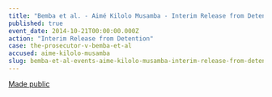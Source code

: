 ```yaml
---
title: "Bemba et al. - Aimé Kilolo Musamba - Interim Release from Detention"
published: true
event_date: 2014-10-21T00:00:00.000Z
action: "Interim Release from Detention"
case: the-prosecutor-v-bemba-et-al
accused: aime-kilolo-musamba
slug: bemba-et-al-events-aime-kilolo-musamba-interim-release-from-detention
---
```


[Made public](https://www.icc-cpi.int/iccdocs/doc/doc1845009.pdf)
